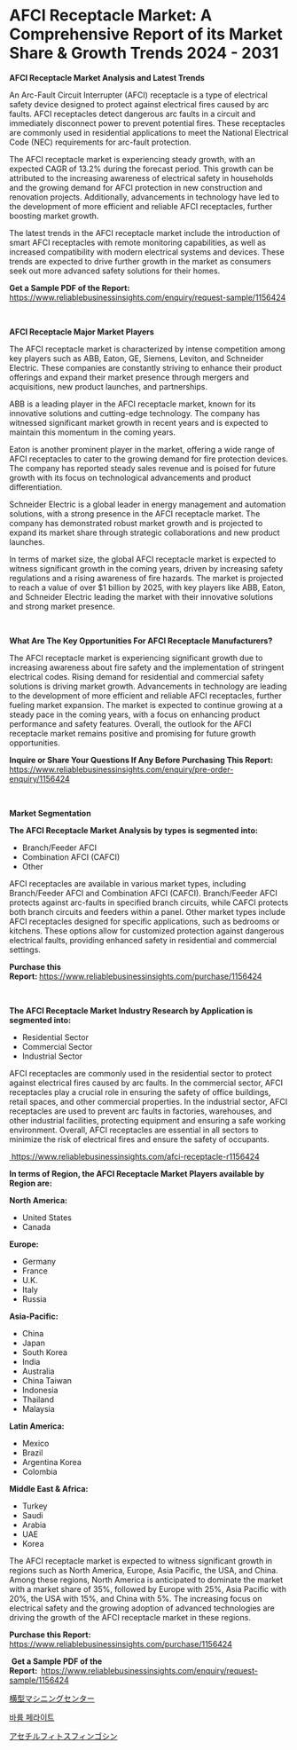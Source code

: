 <p><h1>AFCI Receptacle Market: A Comprehensive Report of its Market Share & Growth Trends 2024 - 2031</h1></p><p><strong>AFCI Receptacle Market Analysis and Latest Trends</strong></p>
<p><p>An Arc-Fault Circuit Interrupter (AFCI) receptacle is a type of electrical safety device designed to protect against electrical fires caused by arc faults. AFCI receptacles detect dangerous arc faults in a circuit and immediately disconnect power to prevent potential fires. These receptacles are commonly used in residential applications to meet the National Electrical Code (NEC) requirements for arc-fault protection.</p><p>The AFCI receptacle market is experiencing steady growth, with an expected CAGR of 13.2% during the forecast period. This growth can be attributed to the increasing awareness of electrical safety in households and the growing demand for AFCI protection in new construction and renovation projects. Additionally, advancements in technology have led to the development of more efficient and reliable AFCI receptacles, further boosting market growth.</p><p>The latest trends in the AFCI receptacle market include the introduction of smart AFCI receptacles with remote monitoring capabilities, as well as increased compatibility with modern electrical systems and devices. These trends are expected to drive further growth in the market as consumers seek out more advanced safety solutions for their homes.</p></p>
<p><strong>Get a Sample PDF of the Report:&nbsp;</strong> <a href="https://www.reliablebusinessinsights.com/enquiry/request-sample/1156424">https://www.reliablebusinessinsights.com/enquiry/request-sample/1156424</a></p>
<p>&nbsp;</p>
<p><strong>AFCI Receptacle Major Market Players</strong></p>
<p><p>The AFCI receptacle market is characterized by intense competition among key players such as ABB, Eaton, GE, Siemens, Leviton, and Schneider Electric. These companies are constantly striving to enhance their product offerings and expand their market presence through mergers and acquisitions, new product launches, and partnerships.</p><p>ABB is a leading player in the AFCI receptacle market, known for its innovative solutions and cutting-edge technology. The company has witnessed significant market growth in recent years and is expected to maintain this momentum in the coming years.</p><p>Eaton is another prominent player in the market, offering a wide range of AFCI receptacles to cater to the growing demand for fire protection devices. The company has reported steady sales revenue and is poised for future growth with its focus on technological advancements and product differentiation.</p><p>Schneider Electric is a global leader in energy management and automation solutions, with a strong presence in the AFCI receptacle market. The company has demonstrated robust market growth and is projected to expand its market share through strategic collaborations and new product launches.</p><p>In terms of market size, the global AFCI receptacle market is expected to witness significant growth in the coming years, driven by increasing safety regulations and a rising awareness of fire hazards. The market is projected to reach a value of over $1 billion by 2025, with key players like ABB, Eaton, and Schneider Electric leading the market with their innovative solutions and strong market presence.</p></p>
<p>&nbsp;</p>
<p><strong>What Are The Key Opportunities For AFCI Receptacle Manufacturers?</strong></p>
<p><p>The AFCI receptacle market is experiencing significant growth due to increasing awareness about fire safety and the implementation of stringent electrical codes. Rising demand for residential and commercial safety solutions is driving market growth. Advancements in technology are leading to the development of more efficient and reliable AFCI receptacles, further fueling market expansion. The market is expected to continue growing at a steady pace in the coming years, with a focus on enhancing product performance and safety features. Overall, the outlook for the AFCI receptacle market remains positive and promising for future growth opportunities.</p></p>
<p><strong>Inquire or Share Your Questions If Any Before Purchasing This Report:</strong> <a href="https://www.reliablebusinessinsights.com/enquiry/pre-order-enquiry/1156424">https://www.reliablebusinessinsights.com/enquiry/pre-order-enquiry/1156424</a></p>
<p>&nbsp;</p>
<p><strong>Market Segmentation</strong></p>
<p><strong>The AFCI Receptacle Market Analysis by types is segmented into:</strong></p>
<p><ul><li>Branch/Feeder AFCI</li><li>Combination AFCI (CAFCI)</li><li>Other</li></ul></p>
<p><p>AFCI receptacles are available in various market types, including Branch/Feeder AFCI and Combination AFCI (CAFCI). Branch/Feeder AFCI protects against arc-faults in specified branch circuits, while CAFCI protects both branch circuits and feeders within a panel. Other market types include AFCI receptacles designed for specific applications, such as bedrooms or kitchens. These options allow for customized protection against dangerous electrical faults, providing enhanced safety in residential and commercial settings.</p></p>
<p><strong>Purchase this Report:&nbsp;</strong><a href="https://www.reliablebusinessinsights.com/purchase/1156424">https://www.reliablebusinessinsights.com/purchase/1156424</a></p>
<p>&nbsp;</p>
<p><strong>The AFCI Receptacle Market Industry Research by Application is segmented into:</strong></p>
<p><ul><li>Residential Sector</li><li>Commercial Sector</li><li>Industrial Sector</li></ul></p>
<p><p>AFCI receptacles are commonly used in the residential sector to protect against electrical fires caused by arc faults. In the commercial sector, AFCI receptacles play a crucial role in ensuring the safety of office buildings, retail spaces, and other commercial properties. In the industrial sector, AFCI receptacles are used to prevent arc faults in factories, warehouses, and other industrial facilities, protecting equipment and ensuring a safe working environment. Overall, AFCI receptacles are essential in all sectors to minimize the risk of electrical fires and ensure the safety of occupants.</p></p>
<p><a href="https://www.reliablebusinessinsights.com/afci-receptacle-r1156424">&nbsp;https://www.reliablebusinessinsights.com/afci-receptacle-r1156424</a></p>
<p><strong>In terms of Region, the AFCI Receptacle Market Players available by Region are:</strong></p>
<p>
    <p> <strong> North America: </strong>
        <ul>
            <li>United States</li>
            <li>Canada</li>
        </ul>
        </p> 
    <p> <strong> Europe: </strong>
        <ul>
            <li>Germany</li>
            <li>France</li>
            <li>U.K.</li>
            <li>Italy</li>
            <li>Russia</li>
        </ul>
        </p> 
    <p> <strong> Asia-Pacific: </strong>
        <ul>
            <li>China</li>
            <li>Japan</li>
            <li>South Korea</li>
            <li>India</li>
            <li>Australia</li>
            <li>China Taiwan</li>
            <li>Indonesia</li>
            <li>Thailand</li>
            <li>Malaysia</li>
        </ul>
        </p> 
    <p> <strong> Latin America: </strong>
        <ul>
            <li>Mexico</li>
            <li>Brazil</li>
            <li>Argentina Korea</li>
            <li>Colombia</li>
        </ul>
        </p> 
    <p> <strong> Middle East & Africa: </strong>
        <ul>
            <li>Turkey</li>
            <li>Saudi</li>
            <li>Arabia</li>
            <li>UAE</li>
            <li>Korea</li>
        </ul>
    </p>
    </p>
<p><p>The AFCI receptacle market is expected to witness significant growth in regions such as North America, Europe, Asia Pacific, the USA, and China. Among these regions, North America is anticipated to dominate the market with a market share of 35%, followed by Europe with 25%, Asia Pacific with 20%, the USA with 15%, and China with 5%. The increasing focus on electrical safety and the growing adoption of advanced technologies are driving the growth of the AFCI receptacle market in these regions.</p></p>
<p><strong>Purchase this Report: </strong><a href="https://www.reliablebusinessinsights.com/purchase/1156424">https://www.reliablebusinessinsights.com/purchase/1156424</a></p>
<p>&nbsp;<strong>Get a Sample PDF of the Report:&nbsp;&nbsp;</strong><a href="https://www.reliablebusinessinsights.com/enquiry/request-sample/1156424">https://www.reliablebusinessinsights.com/enquiry/request-sample/1156424</a></p>
<p><strong></strong></p>
<p><p><a href="https://github.com/nxboeu02965442/Market-Research-Report-List-2/blob/main/9087290159438.md">横型マシニングセンター</a></p><p><a href="https://github.com/xvz497517413/Market-Research-Report-List-2/blob/main/2152164170966.md">바륨 페라이트</a></p><p><a href="https://github.com/SimeonBode1/Market-Research-Report-List-1/blob/main/1316700159437.md">アセチルフィトスフィンゴシン</a></p></p>